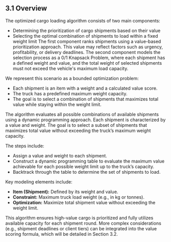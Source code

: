 ## 3.1 Overview
The optimized cargo loading algorithm consists of two main components:
- Determining the prioritization of cargo shipments based on their value
- Selecting the optimal combination of shipments to load within a fixed weight limit
The first component ranks shipments using a value-based prioritization approach. This value may reflect factors such as urgency, profitability, or delivery deadlines. The second component models the selection process as a 0/1 Knapsack Problem, where each shipment has a defined weight and value, and the total weight of selected shipments must not exceed the vehicle's maximum load capacity.

We represent this scenario as a bounded optimization problem:
- Each shipment is an item with a weight and a calculated value score.
- The truck has a predefined maximum weight capacity.
- The goal is to select a combination of shipments that maximizes total value while staying within the weight limit.

The algorithm evaluates all possible combinations of available shipments using a dynamic programming approach. Each shipment is characterized by a value and weight. The goal is to select a subset of shipments that maximizes total value without exceeding the truck’s maximum weight capacity.

The steps include:
- Assign a value and weight to each shipment.
- Construct a dynamic programming table to evaluate the maximum value achievable for each possible weight limit up to the truck’s capacity.
- Backtrack through the table to determine the set of shipments to load.

Key modeling elements include:
- **Item (Shipment):** Defined by its weight and value.
- **Constraint:** Maximum truck load weight (e.g., in kg or tonnes).
- **Optimization:** Maximize total shipment value without exceeding the weight limit.

This algorithm ensures high-value cargo is prioritized and fully utilizes available capacity for each shipment round. More complex considerations (e.g., shipment deadlines or client tiers) can be integrated into the value scoring formula, which will be detailed in Section 3.2.
